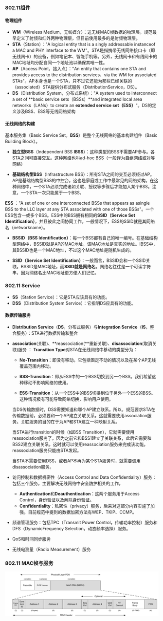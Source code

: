 ### 802.11组件

#### 物理组件

- **WM**（Wireless Medium，无线媒介）：送无线MAC帧数据的物理层。规范最早定义了射频和红外两种物理层，但目前使用最多的是射频物理层。
- **STA**（Station）："A logical entity that is a singly addressable instanceof a MAC and PHY interface to the WM"。STA是指携带无线网络接口卡（即无线网卡）的设备，例如笔记本、智能手机等。另外，无线网卡和有线网卡的MAC地址均分配自同一个地址池以确保其唯一性。
- **AP**（Access Point，接入点）："An entity that contains one STA and provides access to the distribution services，via the WM for associated STAs"。AP本身也是一个STA，只不过它还能为那些已经关联的（associated）STA提供分布式服务（DistributionService，DS）。
- **DS**（Distribution System，分布式系统）："A system used to interconnect a set of **basic service sets（BSSs）**and integrated local area networks（LANs）to create an **extended service set（ESS）**"。DS的定义涉及BSS、ESS等无线网络架构

#### 无线网络的构建

基本服务集（Basic Service Set，**BSS**）是整个无线网络的基本构建组件（Basic Building Block）。

- **独立型BSS**（Independent BSS  **IBSS**）：这种类型的BSS不需要AP参与。各STA之间可直接交互。这种网络也叫ad-hoc BSS（一般译为自组网络或对等网络）

- **基础结构型BSS**（Infrastructure BSS）：所有STA之间的交互必须经过AP。AP是基础结构型BSS的中控台。这也是家庭或工作中最常见的网络架构。在这种网络中，一个STA必须完成诸如关联、授权等步骤后才能加入某个BSS。注意，一个STA一次只能属于一个BSS。

**ESS** ："A set of one or one interconnected BSSs that appears as asingle BSS to the LLC layer at any STA associated with one of those BSSs"。一个ESS包含一或多个BSS。ESS中的BSS拥有相同的**SSID（Service Set Identification）**，并且彼此之间协同工作。一般情况下，ESS的SSID就是其网络名（networkname）。

- **BSSID（BSS Identification）**：每一个BSS都有自己的唯一编号。在基础结构型网络中，BSSID就是AP的MAC地址，该MAC地址是真实的地址。IBSS中，其BSSID也是一个MAC地址，不过这个MAC地址是随机生成的。

- **SSID（Service Set Identification）**：一般而言，BSSID会和一个SSID关联。BSSID是MAC地址，而**SSID就是网络名**。网络名往往是一个可读字符串，因为网络名比MAC地址更方便人们记忆。

### 802.11 Service

- **SS**（Station Service）：它是STA应该具有的功能。
- **DSS**（Distribution System Service）：它指明DS应具有的功能。

#### 数据传输服务

- **Distribution Service**（**DS**，分布式服务）与**Integration Service**（**IS**，整合服务）：STA进行数据传输和整合

- **association**(关联)、**reassociation(**重新关联)、**disassociation**(取消关联)服务 ： **Transition Type**对STA在无线网络中移动的类型分为：
  
  - **No-Transition**：即没有移动。它包括固定不动的情况以及在某个AP无线覆盖范围内移动。
  
  - **BSS-Transition**：即从ESS中的一个BSS切换到另一个BSS。我们希望这种移动不影响网络的使用。
  
  - **ESS-Transition**：从一个ESS中的BSS切换到位于另外一个ESS的BSS。这种情况极有可能导致网络切换，影响用户使用。

   当DS传输数据时，DSS需要知道和哪个AP建立联系。所以，规范要求STA在传输数据前，必须要和一个AP建立关联关系，这就需要使用association服务。关联服务的目的在于为AP和STA建立一种映射关系。
  
   当STA进行transition的时候（如BSS Transition），它就需要使用reassociation服务了。因为之前它和BSS1建立了关联关系，此后它需要和BSS2建立关联关系。这时就可以使用reassociation服务来完成该功能。reassociation服务只能由STA发起。
  
   当STA不需要使用DSS，或者AP不再为某个STA服务时，就需要调用disassociation服务。
  
- 访问控制和数据机密性（Access Control and Data Confidentiality）服务：包括三个服务，主要解决无线网络中安全防护相关的工作。
  
  - **Authentication**和**Deauthentication**：这两个服务用于Access Control，身份验证以及解除身份验证。
  - **Confidentiality**：私密性（privacy）服务，后来对这部分内容实施了加强。目前规范中提到的数据加密方法有WEP、TKIP、CCMP。
  
- 频谱管理服务：包括TPC（Transmit Power Control，传输功率控制）服务和DFS（DynamicFrequency Selection，动态频率选择）服务。

- QoS和时间同步服务

- 无线电测量（Radio Measurement）服务

### 802.11 MAC帧与服务

<img src="./android/images/802.11_mac.png"  style="zoom:100%;" />
